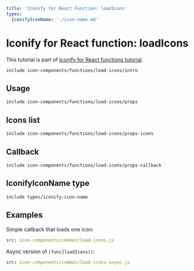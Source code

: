 ```yaml
title: 'Iconify for React Function: loadIcons'
types:
  IconifyIconName: './icon-name.md'
```

# Iconify for React function: loadIcons

This tutorial is part of [Iconify for React functions tutorial](./index.md#functions).

`include icon-components/functions/load-icons/intro`

## Usage

`include icon-components/functions/load-icons/props`

## Icons list

`include icon-components/functions/load-icons/props-icons`

## Callback

`include icon-components/functions/load-icons/props-callback`

## IconifyIconName type

`include types/iconify-icon-name`

## Examples

Simple callback that loads one icon:

```yaml
src: icon-components/common/load-icons.js
```

Async version of `[func]loadIcons()`:

```yaml
src: icon-components/common/load-icons-async.js
```
